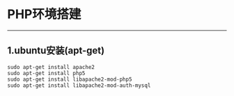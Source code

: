 # PHP环境搭建

---

## 1.ubuntu安装(apt-get)
	sudo apt-get install apache2
	sudo apt-get install php5
	sudo apt-get install libapache2-mod-php5
	sudo apt-get install libapache2-mod-auth-mysql
